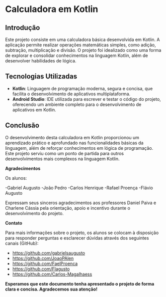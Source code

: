 # Calculadora em Kotlin

## Introdução

Este projeto consiste em uma calculadora básica desenvolvida em Kotlin. A aplicação permite realizar operações matemáticas simples, como adição, subtração, multiplicação e divisão. O projeto foi idealizado como uma forma de explorar e consolidar conhecimentos na linguagem Kotlin, além de desenvolver habilidades de lógica.

## Tecnologias Utilizadas

- **Kotlin**: Linguagem de programação moderna, segura e concisa, que facilita o desenvolvimento de aplicativos multiplataforma.
- **Android Studio**: IDE utilizada para escrever e testar o código do projeto, oferecendo um ambiente completo para o desenvolvimento de aplicativos em Kotlin.

## Conclusão

O desenvolvimento desta calculadora em Kotlin proporcionou um aprendizado prático e aprofundado nas funcionalidades básicas da linguagem, além de reforçar conhecimentos em lógica de programação. Este projeto serviu como um ponto de partida para outros desenvolvimentos mais complexos na linguagem Kotlin.

**Agradecimentos**

Os alunos:

-Gabriel Augusto
-João Pedro
-Carlos Henrique
-Rafael Proença
-Flávio Augusto

Expressam seus sinceros agradecimentos aos professores Daniel Paiva e Charlene Cássia pela orientação, apoio e incentivo durante o desenvolvimento do projeto.

**Contato**

Para mais informações sobre o projeto, os alunos se colocam à disposição para responder perguntas e esclarecer dúvidas através dos seguintes canais (GitHub):

- https://github.com/gabrielsaugusto
- https://github.com/JoaoPAlen
- https://github.com/FaelProenca
- https://github.com/Flagusto
- https://github.com/Carlos-Magalhaess

**Esperamos que este documento tenha apresentado o projeto de forma clara e concisa. Agradecemos sua atenção!**
